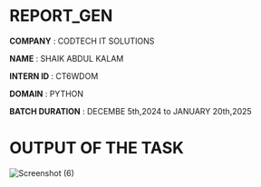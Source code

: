 # REPORT_GEN

**COMPANY** : CODTECH IT SOLUTIONS

**NAME** : SHAIK ABDUL KALAM

**INTERN ID** : CT6WDOM

**DOMAIN** : PYTHON

**BATCH DURATION** : DECEMBE 5th,2024 to JANUARY 20th,2025

# OUTPUT OF THE TASK

![Screenshot (6)](https://github.com/user-attachments/assets/7c46d183-2482-4b69-a924-6d5e3c3983ac)
